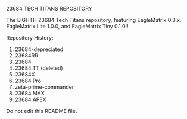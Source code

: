 23684 TECH TITANS REPOSITORY

The EIGHTH 23684 Tech Titans repository, featuring EagleMatrix 0.3.x, EagleMatrix Lite 1.0.0, and EagleMatrix Tiny 0.1.0!!

Repository History:
1. 23684-depreciated
2. 23684RR
3. 23684
4. 23684.TT (deleted)
5. 23684X
6. 23684.Pro
7. zeta-prime-commander
8. 23684.MAX
9. 23684.APEX

Do not edit this README file.
